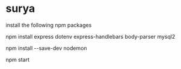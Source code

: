 # surya

install the following npm packages

npm install express dotenv express-handlebars body-parser mysql2

npm install --save-dev nodemon

npm start
